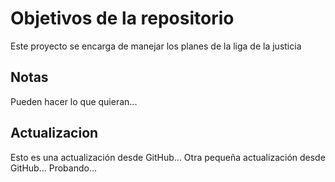 # Objetivos de la repositorio

Este proyecto se encarga de manejar los planes de la liga de la justicia


## Notas
Pueden hacer lo que quieran...

## Actualizacion
Esto es una actualización desde GitHub...
Otra pequeña actualización desde GitHub... Probando...
